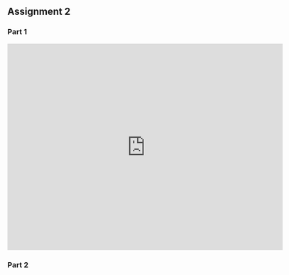## Assignment 2
### Part 1
<p align="center">
  <iframe src= "https://data.oecd.org/chart/6viW" width="620" height="465" style="border: 0" mozallowfullscreen="true" webkitallowfullscreen="true" allowfullscreen="true"><a href="https://data.oecd.org/chart/6viW" target="_blank">OECD Chart: General government debt, Total, % of GDP, Annual, 2020</a></iframe> </p>

### Part 2 
<div class="flourish-embed flourish-chart" data-src="visualisation/7667965"><script src="https://public.flourish.studio/resources/embed.js"></script></div>
